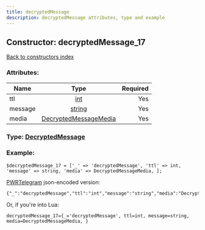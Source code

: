 ```yaml
---
title: decryptedMessage
description: decryptedMessage attributes, type and example
---
```

## Constructor: decryptedMessage\_17  
[Back to constructors index](index.md)



### Attributes:

| Name     |    Type       | Required |
|----------|:-------------:|---------:|
|ttl|[int](../types/int.md) | Yes|
|message|[string](../types/string.md) | Yes|
|media|[DecryptedMessageMedia](../types/DecryptedMessageMedia.md) | Yes|



### Type: [DecryptedMessage](../types/DecryptedMessage.md)


### Example:

```
$decryptedMessage_17 = ['_' => 'decryptedMessage', 'ttl' => int, 'message' => string, 'media' => DecryptedMessageMedia, ];
```  

[PWRTelegram](https://pwrtelegram.xyz) json-encoded version:

```
{"_":"decryptedMessage","ttl":"int","message":"string","media":"DecryptedMessageMedia"}
```


Or, if you're into Lua:  


```
decryptedMessage_17={_='decryptedMessage', ttl=int, message=string, media=DecryptedMessageMedia, }

```



